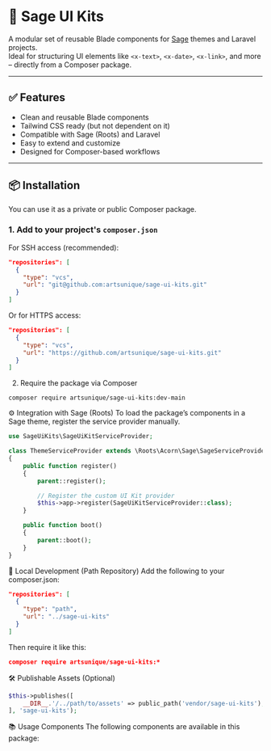 # 🧩 Sage UI Kits

A modular set of reusable Blade components for [Sage](https://roots.io/sage/) themes and Laravel projects.  
Ideal for structuring UI elements like `<x-text>`, `<x-date>`, `<x-link>`, and more – directly from a Composer package.

---

## ✅ Features

- Clean and reusable Blade components
- Tailwind CSS ready (but not dependent on it)
- Compatible with Sage (Roots) and Laravel
- Easy to extend and customize
- Designed for Composer-based workflows

---

## 📦 Installation

You can use it as a private or public Composer package.

### 1. Add to your project's `composer.json`

For SSH access (recommended):

```json
"repositories": [
  {
    "type": "vcs",
    "url": "git@github.com:artsunique/sage-ui-kits.git"
  }
]
```
Or for HTTPS access:

```json
"repositories": [
  {
    "type": "vcs",
    "url": "https://github.com/artsunique/sage-ui-kits.git"
  }
]
```
2. Require the package via Composer
```
composer require artsunique/sage-ui-kits:dev-main
```
⚙️ Integration with Sage (Roots)
To load the package’s components in a Sage theme, register the service provider manually.

```php
use SageUiKits\SageUiKitServiceProvider;

class ThemeServiceProvider extends \Roots\Acorn\Sage\SageServiceProvider
{
    public function register()
    {
        parent::register();

        // Register the custom UI Kit provider
        $this->app->register(SageUiKitServiceProvider::class);
    }

    public function boot()
    {
        parent::boot();
    }
}
```
🧪 Local Development (Path Repository)
Add the following to your composer.json:

```json
"repositories": [
  {
    "type": "path",
    "url": "../sage-ui-kits"
  }
]
```
Then require it like this:

```json
composer require artsunique/sage-ui-kits:*
```
🛠 Publishable Assets (Optional)
````php
$this->publishes([
    __DIR__.'/../path/to/assets' => public_path('vendor/sage-ui-kits'),
], 'sage-ui-kits');
````
📚 Usage
Components
The following components are available in this package:

